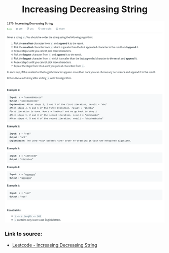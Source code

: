 <h1 align="center">Increasing Decreasing String</h1>

![alt text](https://raw.githubusercontent.com/matthew01lokiet/Github-repos-images/main/Algs/Sorting/TnWnpb6h_o.png)

### Link to source: 
- <a href="https://leetcode.com/problems/increasing-decreasing-string/">Leetcode - Increasing Decreasing String</a>
